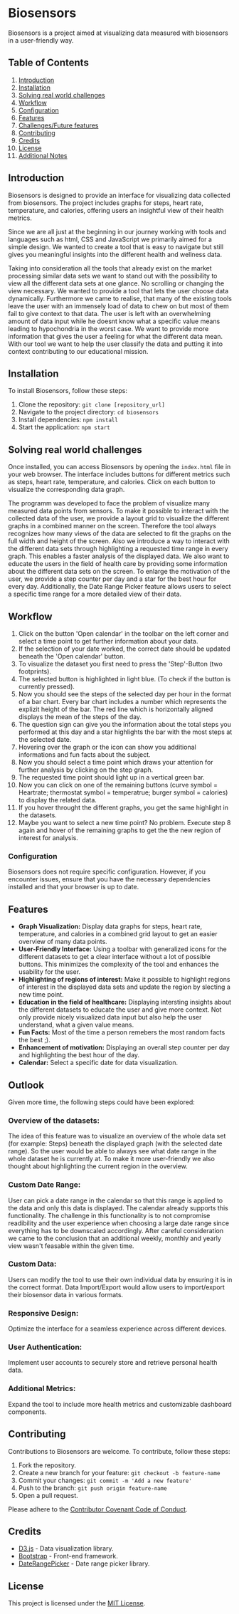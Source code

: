 # Biosensors

Biosensors is a project aimed at visualizing data measured with biosensors in a user-friendly way. 

## Table of Contents

1. [Introduction](#introduction)
2. [Installation](#installation)
3. [Solving real world challenges](#Solving-real-world-challenges)
4. [Workflow](#Workflow)
5. [Configuration](#configuration)
6. [Features](#features)
7. [Challenges/Future features](#Challenges/Future-features)
8. [Contributing](#contributing)
9. [Credits](#credits)
10. [License](#license)
11. [Additional Notes](#additional-notes)

## Introduction

Biosensors is designed to provide an interface for visualizing data collected from biosensors. The project includes graphs for steps, heart rate, temperature, and calories, offering users an insightful view of their health metrics.

Since we are all just at the beginning in our journey working with tools and languages such as html, CSS and JavaScript we primarily aimed for a simple design. We wanted to create a tool that is easy to navigate but still gives you meaningful insights into the different health and wellness data.

Taking into consideration all the tools that already exist on the market processing similar data sets we want to stand out with the possibility to view all the different data sets at one glance. No scrolling or changing the view necessary. We wanted to provide a tool that lets the user choose data dynamically. 
Furthermore we came to realise, that many of the existing tools leave the user with an immensely load of data to chew on but most of them fail to give context to that data. The user is left with an overwhelming amount of data input while he doesnt know what a specific value means leading to hypochondria in the worst case. We want to provide more information that gives the user a feeling for what the different data mean. With our tool we want to help the user classify the data and putting it into context contributing to our educational mission.

## Installation

To install Biosensors, follow these steps:

1. Clone the repository: `git clone [repository_url]`
2. Navigate to the project directory: `cd biosensors`
3. Install dependencies: `npm install`
4. Start the application: `npm start`

## Solving real world challenges

Once installed, you can access Biosensors by opening the `index.html` file in your web browser. The interface includes buttons for different metrics such as steps, heart rate, temperature, and calories. Click on each button to visualize the corresponding data graph.

The programm was developed to face the problem of visualize many measured data points from sensors. 
To make it possible to interact with the collected data of the user, we provide a layout grid to visualize the different graphs in a combined manner on the screen. 
Therefore the tool always recognizes how many views of the data are selected to fit the graphs on the full width and height of the screen. 
Also we introduce a way to interact with the different data sets through highlighting a requested time range in every graph. 
This enables a faster analysis of the displayed data. We also want to educate the users in the field of health care by providing some information about the different data sets on the screen. 
To enlarge the motivation of the user, we provide a step counter per day and a star for the best hour for every day. 
Additionally, the Date Range Picker feature allows users to select a specific time range for a more detailed view of their data. 


## Workflow

1. Click on the button 'Open calendar' in the toolbar on the left corner and select a time point to get further information about your data.
2. If the selection of your date worked, the correct date should be updated beneath the 'Open calendar' button.
3. To visualize the dataset you first need to press the 'Step'-Button (two footprints).
4. The selected button is highlighted in light blue. (To check if the button is currently pressed).
5. Now you should see the steps of the selected day per hour in the format of a bar chart. Every bar chart includes a number which represents the explizit height of the bar.
   The red line which is horizontally aligned displays the mean of the steps of the day.
6. The question sign can give you the information about the total steps you performed at this day and a star highlights the bar with the most steps at the selected date.
7. Hovering over the graph or the icon can show you additional informations and fun facts about the subject.
8. Now you should select a time point which draws your attention for further analysis by clicking on the step graph.
9. The requested time point should light up in a vertical green bar.
10. Now you can click on one of the remaining buttons (curve symbol = Heartrate; thermostat symbol = temperatrue; burger symbol = calories) to display the related data.
11. If you hover throught the different graphs, you get the same highlight in the datasets.
12. Maybe you want to select a new time point? No problem. Execute step 8 again and hover of the remaining graphs to get the the new region of interest for analysis.

### Configuration

Biosensors does not require specific configuration. However, if you encounter issues, ensure that you have the necessary dependencies installed and that your browser is up to date.

## Features

- **Graph Visualization:** Display data graphs for steps, heart rate, temperature, and calories in a combined grid layout to get an easier overview of many data points.
- **User-Friendly Interface:** Using a toolbar with generalized icons for the different datasets to get a clear interface without a lot of possible buttons. This minimizes the complexity of the tool and enhances the usability for the user.
- **Highlighting of regions of interest:** Make it possible to highlight regions of interest in the displayed data sets and update the region by slecting a new time point.
- **Education in the field of healthcare:** Displaying intersting insights about the different datasets to educate the user and give more context. Not only provide nicely visualized data input but also help the user understand, what a given value means.
- **Fun Facts:** Most of the time a person remebers the most random facts the best ;).
- **Enhancement of motivation:** Displaying an overall step counter per day and highlighting the best hour of the day.
- **Calendar:** Select a specific date for data visualization.

## Outlook

Given more time, the following steps could have been explored:

### Overview of the datasets:
The idea of this feature was to visualize an overview of the whole data set (for example: Steps) 
beneath the displayed graph (with the selected date range). So the user would be able to always see what date range in the whole dataset he is currently at. 
To make it more user-friendly we also thought about highlighting the current region in the overview. 

### Custom Date Range:
User can pick a date range in the calendar so that this range is applied to the data and only this data is displayed. The calendar already supports this functionality. The challenge in this functionality is to not compromise readibility and the user experience when choosing a large date range since everything has to be downscaled accordingly. After careful consideration we came to the conclusion that an additional weekly, monthly and yearly view wasn't feasable within the given time. 

### Custom Data:
Users can modify the tool to use their own individual data by ensuring it is in the correct format. Data Import/Export would allow users to import/export their biosensor data in various formats.

### Responsive Design:
Optimize the interface for a seamless experience across different devices.

### User Authentication:
Implement user accounts to securely store and retrieve personal health data.

### Additional Metrics:
Expand the tool to include more health metrics and customizable dashboard components.


  

## Contributing

Contributions to Biosensors are welcome. To contribute, follow these steps:

1. Fork the repository.
2. Create a new branch for your feature: `git checkout -b feature-name`
3. Commit your changes: `git commit -m 'Add a new feature'`
4. Push to the branch: `git push origin feature-name`
5. Open a pull request.

Please adhere to the [Contributor Covenant Code of Conduct](CONTRIBUTING.md).

## Credits

- [D3.js](https://d3js.org/) - Data visualization library.
- [Bootstrap](https://getbootstrap.com/) - Front-end framework.
- [DateRangePicker](https://github.com/dangrossman/daterangepicker) - Date range picker library.

## License

This project is licensed under the [MIT License](LICENSE).
